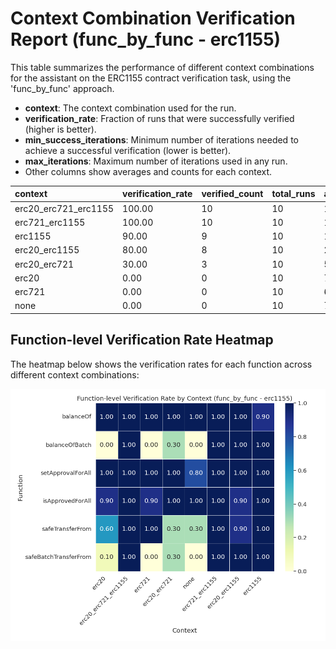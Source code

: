 # Context Combination Verification Report (func_by_func - erc1155)

This table summarizes the performance of different context combinations for the assistant on the ERC1155 contract verification task, using the 'func_by_func' approach.

- **context**: The context combination used for the run.
- **verification_rate**: Fraction of runs that were successfully verified (higher is better).
- **min_success_iterations**: Minimum number of iterations needed to achieve a successful verification (lower is better).
- **max_iterations**: Maximum number of iterations used in any run.
- Other columns show averages and counts for each context.

| context | verification_rate | verified_count | total_runs | avg_time | avg_iterations | min_success_iterations | max_iterations |
| :--- | :--- | :--- | :--- | :--- | :--- | :--- | :--- |
| erc20_erc721_erc1155 | 100.00 | 10 | 10 | 178.51760411262512 | 8.7 | 7.0 | 13 |
| erc721_erc1155 | 100.00 | 10 | 10 | 174.54264001846315 | 8.6 | 7.0 | 13 |
| erc1155 | 90.00 | 9 | 10 | 164.22338471412658 | 8.1 | 6.0 | 16 |
| erc20_erc1155 | 80.00 | 8 | 10 | 213.80932102203369 | 10.6 | 6.0 | 18 |
| erc20_erc721 | 30.00 | 3 | 10 | 578.6858938217163 | 27.1 | 6.0 | 38 |
| erc20 | 0.00 | 0 | 10 | 711.0509649515152 | 31.4 | - | 42 |
| erc721 | 0.00 | 0 | 10 | 646.977520775795 | 29.6 | - | 38 |
| none | 0.00 | 0 | 10 | 788.6456270694732 | 33.1 | - | 42 |

## Function-level Verification Rate Heatmap

The heatmap below shows the verification rates for each function across different context combinations:

![Function-level Verification Rate Heatmap](function_verification_heatmap.png)
